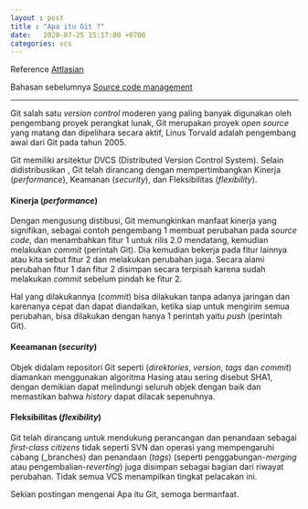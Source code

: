 ```yaml
---
layout : post
title : "Apa itu Git ?"
date:   2020-07-25 15:17:00 +0700
categories: vcs
---
```


Reference [Attlasian](https://www.atlassian.com/git/tutorials/what-is-git)

Bahasan sebelumnya [Source code management](https://mhanifmuhsin.github.io/mDoc/vcs/2020/07/23/source-code-management.html)

---

Git salah satu _version control_ moderen yang paling banyak digunakan oleh pengembang proyek perangkat lunak, Git merupakan proyek _open source_  yang matang dan dipelihara secara aktif, Linus Torvald adalah pengembang awal dari Git pada tahun 2005.

Git memiliki arsitektur DVCS (Distributed Version Control System). Selain didistribusikan , Git telah dirancang dengan mempertimbangkan Kinerja (_performance_), Keamanan (_security_), dan Fleksibilitas (_flexibility_).

#### Kinerja (_performance_)

Dengan mengusung distibusi, Git memungkinkan manfaat kinerja yang signifikan, sebagai contoh pengembang 1 membuat perubahan pada _source code_, dan menambahkan fitur 1 untuk rilis 2.0 mendatang, kemudian melakukan _commit_ (perintah Git). Dia kemudian bekerja pada fitur lainnya atau kita sebut fitur 2 dan melakukan perubahan juga. Secara alami perubahan fitur 1 dan fitur 2 disimpan secara terpisah karena sudah melakukan _commit_ sebelum pindah ke fitur 2.

Hal yang dilakukannya (_commit_) bisa dilakukan tanpa adanya jaringan dan karenanya cepat dan dapat diandalkan, ketika siap untuk mengirim semua perubahan, bisa dilakukan dengan hanya 1 perintah yaitu _push_ (perintah Git).

#### Keeamanan (_security_)

Objek didalam repositori Git seperti (_direktories_, _version_, _tags_ dan _commit_) diamankan menggunakan algoritma Hasing atau sering disebut SHA1, dengan demikian dapat melindungi seluruh objek dengan baik dan memastikan bahwa _history_ dapat dilacak sepenuhnya.

#### Fleksibilitas (_flexibility_)

Git telah dirancang untuk mendukung perancangan dan penandaan sebagai _first-class citizens_ tidak seperti SVN dan operasi yang mempengaruhi cabang (_branches) dan penandaan (_tags_) (seperti penggabungan-_merging_  atau pengembalian-_reverting_) juga disimpan sebagai bagian dari riwayat perubahan. Tidak semua VCS menampilkan tingkat pelacakan ini.

Sekian postingan mengenai Apa itu Git, semoga bermanfaat.



